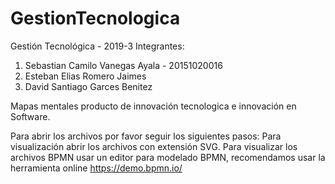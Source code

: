 # GestionTecnologica
Gestión Tecnológica - 2019-3
Integrantes: 
<ol>
<li>Sebastian Camilo Vanegas Ayala - 20151020016</li> 
<li>Esteban Elias Romero Jaimes</li> 
<li>David Santiago Garces Benitez</li>
</ol>
Mapas mentales producto de innovación tecnologica e innovación en Software.

Para abrir los archivos por favor seguir los siguientes pasos:
Para visualización abrir los archivos con extensión SVG.
Para visualizar los archivos BPMN usar un editor para modelado BPMN, recomendamos usar la herramienta online https://demo.bpmn.io/
